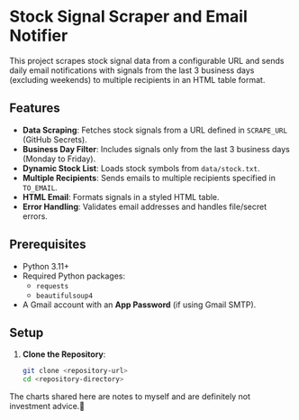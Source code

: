# Stock Signal Scraper and Email Notifier

This project scrapes stock signal data from a configurable URL and sends daily email notifications with signals from the last 3 business days (excluding weekends) to multiple recipients in an HTML table format.

## Features
- **Data Scraping**: Fetches stock signals from a URL defined in `SCRAPE_URL` (GitHub Secrets).
- **Business Day Filter**: Includes signals only from the last 3 business days (Monday to Friday).
- **Dynamic Stock List**: Loads stock symbols from `data/stock.txt`.
- **Multiple Recipients**: Sends emails to multiple recipients specified in `TO_EMAIL`.
- **HTML Email**: Formats signals in a styled HTML table.
- **Error Handling**: Validates email addresses and handles file/secret errors.

## Prerequisites
- Python 3.11+
- Required Python packages:
  - `requests`
  - `beautifulsoup4`
- A Gmail account with an **App Password** (if using Gmail SMTP).

## Setup
1. **Clone the Repository**:
   ```bash
   git clone <repository-url>
   cd <repository-directory>

The charts shared here are notes to myself and are definitely not investment advice.📍
